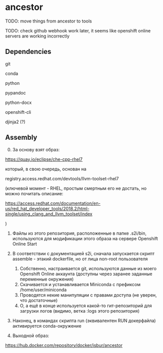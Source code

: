 # ancestor

TODO: move things from ancestor to tools

TODO: check github webhook work later, it seems like openshift online servers are working incorrectly

## Dependencies
git

conda

python

pypandoc

python-docx

openshift-cli

djinja2 (?)

## Assembly

0. За основу взят образ:

https://quay.io/eclipse/che-cpp-rhel7

который, в свою очередь, основан на

registry.access.redhat.com/devtools/llvm-toolset-rhel7

(ключевой момент - RHEL, простым смертным его не достать, но можно почитать описание:

https://access.redhat.com/documentation/en-us/red_hat_developer_tools/2018.2/html-single/using_clang_and_llvm_toolset/index

)

1. Файлы из этого репозитория, расположенные в папке .s2i/bin, используются для модификации этого образа на сервере Openshift Online Start

2. В соответствии с документацией s2i, сначала запускается скрипт assemble - этакий dockerfile, но от лица non-root пользователя
    1. Собственно, настраивается git, используются данные из моего Openshift Online аккаунта (доступны через заранее заданные переменные окружения)
    2. Скачивается и устанавливается Miniconda с префиксом /home/user/miniconda
    3. Проводятся некие манипуляции с правами доступа (не уверен, что достаточные)
    4. О, а ещё в конце используется какой-то гит-репозиторий для загрузки логов (видимо, ветка :logs этого репозитория)

3. Наконец, в командах скрипта run (эквивалентен RUN докерфайла) активируется conda-окружение

4. Выходной образ:

https://hub.docker.com/repository/docker/isbur/ancestor
